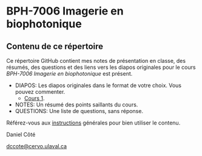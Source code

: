 # BPH-7006 Imagerie en biophotonique
## Contenu de ce répertoire

Ce répertoire GitHub contient mes notes de présentation en classe, des résumés, des questions et des liens vers les diapos originales pour le cours *BPH-7006 Imagerie en biophotonique* est présent.

* DIAPOS: Les diapos originales dans le format de votre choix. Vous pouvez commenter.
  * [Cours 1](https://www.icloud.com/keynote/0HW4-8BHOf1WDqqQbkVMHjn9Q#BPH-7006_Imagerie).
* NOTES: Un résumé des points saillants du cours.
* QUESTIONS: Une liste de questions, sans réponse.

Référez-vous aux [instructions](../README.md) générales pour bien utiliser le contenu.



Daniel Côté

dccote@cervo.ulaval.ca


